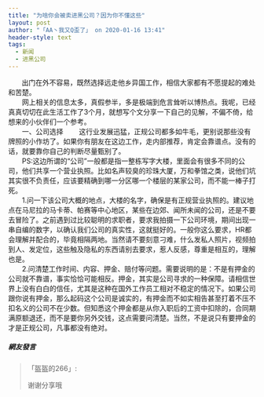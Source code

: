 ```yaml
---
title: "为啥你会被卖进黑公司？因为你不懂这些"
layout: post
author: "「AA丶我又Q歪了」 on 2020-01-16 13:41"
header-style: text
tags:
  - 新闻
  - 进黑公司
---
```


&nbsp; &nbsp; &nbsp; &nbsp;出门在外不容易，既然选择远走他乡异国工作，相信大家都有不愿提起的难处和苦楚。
<br>
　　网上相关的信息太多，真假参半，多是极端到危言耸听以博热点。我呢，已经真真切切在此生活工作了3个月，就想写个文分享一下自己的见解，不偏不倚，给想来的小伙伴们一个参考。
<br>
　　一、公司选择
　　这行业发展迅猛，正规公司都多如牛毛，更别说那些没有牌照的小作坊了。如果你有朋友在这边工作，走内部推荐，肯定会靠谱点。没有的话，就要靠你自己的判断尽量甄别了。
<br>
　　PS:这边所谓的“公司”一般都是指一整栋写字大楼，里面会有很多不同的公司，他们共享一个营业执照。比如名声较臭的珍珠大厦，万和拳馆之类，说他们坑其实很不负责任，应该要精确到哪一分区哪一个楼层的某家公司，而不能一棒子打死。
<br>
　　1.问一下该公司大概的地点，大楼的名字，确保是有正规营业执照的。建议地点在马尼拉的马卡蒂、帕赛等中心地区，某些在边郊、闻所未闻的公司，还是不要去冒险了。之前遇到过比较聪明的求职者，要求我拍摄一下公司环境，期间出现一串自编的数字，以确认我们公司的真实性，这就挺好的。一般你这么要求，HR都会理解并配合的，毕竟相隔两地。当然请不要刻意刁难，什么发私人照片，视频拍到人、发定位，这些触及隐私的东西请别去要求，惹人反感，尊重是相互的，理解也是。
<br>
　　2.问清楚工作时间、内容、押金、赔付等问题。需要说明的是：不是有押金的公司就不靠谱，事实恰恰可能相反。押金，其实是公司寻求的一种保障。请相信世界上没有白白的信任，尤其是这种在国外工作员工相对不稳定的情况下。如果公司跟你说有押金，那么起码这个公司是诚实的，有押金而不如实相告甚至打着不压不扣名义的公司不在少数。但知悉这个押金都是从你入职后的工资中扣除的，合同期满原额退还，而不是要你另外交钱，这点需要问清楚。当然，不是说只有要押金的才是正规公司，凡事都没有绝对。
<input type="hidden" value="菲乐园提供"><br>

##### 網友發言 
> 「盔盔的266」:
> <p>谢谢分享哦</p>


